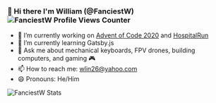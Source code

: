 ### :wave: Hi there I'm William (@FanciestW) <img src="https://komarev.com/ghpvc/?username=FanciestW" alt="FanciestW Profile Views Counter" />
- :telescope: I’m currently working on [Advent of Code 2020](https://adventofcode.com/) and [HospitalRun](https://github.com/HospitalRun)
- :seedling: I’m currently learning Gatsby.js
- :speech_balloon: Ask me about mechanical keyboards, FPV drones, building computers, and gaming :video_game:
- :mailbox: How to reach me: [wlin26@yahoo.com](mailto:wlin26@yahoo.com)
- :smile: Pronouns: He/Him
<img src="https://github-readme-stats.vercel.app/api?username=FanciestW&show_icons=true&custom_title=FanciestW%27s%20GitHub%20Stats&theme=dracula&include_all_commits=true&cache_seconds=86400" alt="FanciestW Stats" />
<!--
**FanciestW/FanciestW** is a ✨ _special_ ✨ repository because its `README.md` (this file) appears on your GitHub profile.

Here are some ideas to get you started:

- 🔭 I’m currently working on ...
- 🌱 I’m currently learning ...
- 👯 I’m looking to collaborate on ...
- 🤔 I’m looking for help with ...
- 💬 Ask me about ...
- 📫 How to reach me: ...
- 😄 Pronouns: ...
- ⚡ Fun fact: ...
-->
